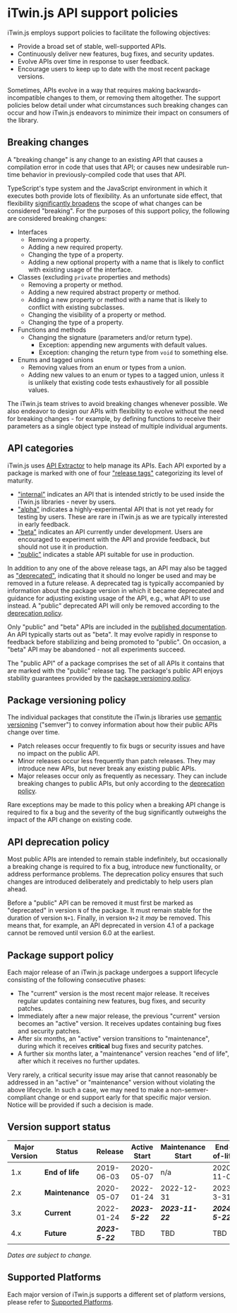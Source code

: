 # iTwin.js API support policies

iTwin.js employs support policies to facilitate the following objectives:

- Provide a broad set of stable, well-supported APIs.
- Continuously deliver new features, bug fixes, and security updates.
- Evolve APIs over time in response to user feedback.
- Encourage users to keep up to date with the most recent package versions.

Sometimes, APIs evolve in a way that requires making backwards-incompatible changes to them, or removing them altogether. The support policies below detail under what circumstances such breaking changes can occur and how iTwin.js endeavors to minimize their impact on consumers of the library.

## Breaking changes

A "breaking change" is any change to an existing API that causes a compilation error in code that uses that API; or causes new undesirable run-time behavior in previously-compiled code that uses that API.

TypeScript's type system and the JavaScript environment in which it executes both provide lots of flexibility. As an unfortunate side effect, that flexibility [significantly broadens](https://www.semver-ts.org/) the scope of what changes can be considered "breaking". For the purposes of this support policy, the following are considered breaking changes:

- Interfaces
  - Removing a property.
  - Adding a new required property.
  - Changing the type of a property.
  - Adding a new optional property with a name that is likely to conflict with existing usage of the interface.
- Classes (excluding `private` properties and methods)
  - Removing a property or method.
  - Adding a new required abstract property or method.
  - Adding a new property or method with a name that is likely to conflict with existing subclasses.
  - Changing the visibility of a property or method.
  - Changing the type of a property.
- Functions and methods
  - Changing the signature (parameters and/or return type).
    - Exception: appending new arguments with default values.
    - Exception: changing the return type from `void` to something else.
- Enums and tagged unions
  - Removing values from an enum or types from a union.
  - Adding new values to an enum or types to a tagged union, unless it is unlikely that existing code tests exhaustively for all possible values.

The iTwin.js team strives to avoid breaking changes whenever possible. We also endeavor to design our APIs with flexibility to evolve without the need for breaking changes - for example, by defining functions to receive their parameters as a single object type instead of multiple individual arguments.

## API categories

iTwin.js uses [API Extractor](https://api-extractor.com/) to help manage its APIs. Each API exported by a package is marked with one of four ["release tags"](https://api-extractor.com/pages/tsdoc/doc_comment_syntax/) categorizing its level of maturity.

- ["internal"](https://api-extractor.com/pages/tsdoc/tag_internal/) indicates an API that is intended strictly to be used inside the iTwin.js libraries - never by users.
- ["alpha"](https://api-extractor.com/pages/tsdoc/tag_alpha/) indicates a highly-experimental API that is not yet ready for testing by users. These are rare in iTwin.js as we are typically interested in early feedback.
- ["beta"](https://api-extractor.com/pages/tsdoc/tag_beta/) indicates an API currently under development. Users are encouraged to experiment with the API and provide feedback, but should not use it in production.
- ["public"](https://api-extractor.com/pages/tsdoc/tag_public/) indicates a stable API suitable for use in production.

In addition to any one of the above release tags, an API may also be tagged as ["deprecated"](https://api-extractor.com/pages/tsdoc/tag_deprecated/), indicating that it should no longer be used and may be removed in a future release. A deprecated tag is typically accompanied by information about the package version in which it became deprecated and guidance for adjusting existing usage of the API, e.g., what API to use instead. A "public" deprecated API will only be removed according to the [deprecation policy](#api-deprecation-policy).

Only "public" and "beta" APIs are included in the [published documentation](https://www.itwinjs.org/reference/). An API typically starts out as "beta". It may evolve rapidly in response to feedback before stabilizing and being promoted to "public". On occasion, a "beta" API may be abandoned - not all experiments succeed.

The "public API" of a package comprises the set of all APIs it contains that are marked with the "public" release tag. The package's public API enjoys stability guarantees provided by the [package versioning policy](#package-versioning-policy).

## Package versioning policy

The individual packages that constitute the iTwin.js libraries use [semantic versioning](https://semver.org/) ("semver") to convey information about how their public APIs change over time.

- Patch releases occur frequently to fix bugs or security issues and have no impact on the public API.
- Minor releases occur less frequently than patch releases. They may introduce new APIs, but never break any existing public APIs.
- Major releases occur only as frequently as necessary. They can include breaking changes to public APIs, but only according to the [deprecation policy](#api-deprecation-policy).

Rare exceptions may be made to this policy when a breaking API change is required to fix a bug and the severity of the bug significantly outweighs the impact of the API change on existing code.

## API deprecation policy

Most public APIs are intended to remain stable indefinitely, but occasionally a breaking change is required to fix a bug, introduce new functionality, or address performance problems. The deprecation policy ensures that such changes are introduced deliberately and predictably to help users plan ahead.

Before a "public" API can be removed it must first be marked as "deprecated" in version `N` of the package. It must remain stable for the duration of version `N+1`. Finally, in version `N+2` it _may_ be removed. This means that, for example, an API deprecated in version 4.1 of a package cannot be removed until version 6.0 at the earliest.

## Package support policy

Each major release of an iTwin.js package undergoes a support lifecycle consisting of the following consecutive phases:

- The "current" version is the most recent major release. It receives regular updates containing new features, bug fixes, and security patches.
- Immediately after a new major release, the previous "current" version becomes an "active" version. It receives updates containing bug fixes and security patches.
- After six months, an "active" version transitions to "maintenance", during which it receives **critical** bug fixes and security patches.
- A further six months later, a "maintenance" version reaches "end of life", after which it receives no further updates.

Very rarely, a critical security issue may arise that cannot reasonably be addressed in an "active" or "maintenance" version without violating the above lifecycle. In such a case, we may need to make a non-semver-compliant change or end support early for that specific major version. Notice will be provided if such a decision is made.

## Version support status

| Major Version | Status          | Release         | Active Start    | Maintenance Start | End-of-life     |
| ------------- | --------------- | --------------- | --------------- | ----------------- | --------------- |
| 1.x           | **End of life** | 2019-06-03      | 2020-05-07      | n/a               | 2020-11-01      |
| 2.x           | **Maintenance** | 2020-05-07      | 2022-01-24      | 2022-12-31        | 2023-3-31       |
| 3.x           | **Current**     | 2022-01-24      | **_2023-5-22_** | **_2023-11-22_**  | **_2024-5-22_** |
| 4.x           | **Future**      | **_2023-5-22_** | TBD             | TBD               | TBD             |

_Dates are subject to change._

## Supported Platforms

Each major version of iTwin.js supports a different set of platform versions, please refer to [Supported Platforms](./SupportedPlatforms.md).
